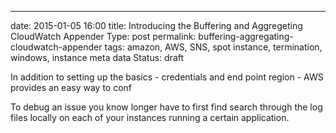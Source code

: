 ---
date: 2015-01-05 16:00
title: Introducing the Buffering and Aggregeting CloudWatch Appender
Type: post
permalink: buffering-aggregating-cloudwatch-appender
tags: amazon, AWS, SNS, spot instance, termination, windows, instance meta data
Status: draft

In addition to setting up the basics - credentials and end point region - AWS provides an easy way to conf

To debug an issue you know longer have to first find search through the log files locally on each of your instances running a certain application.